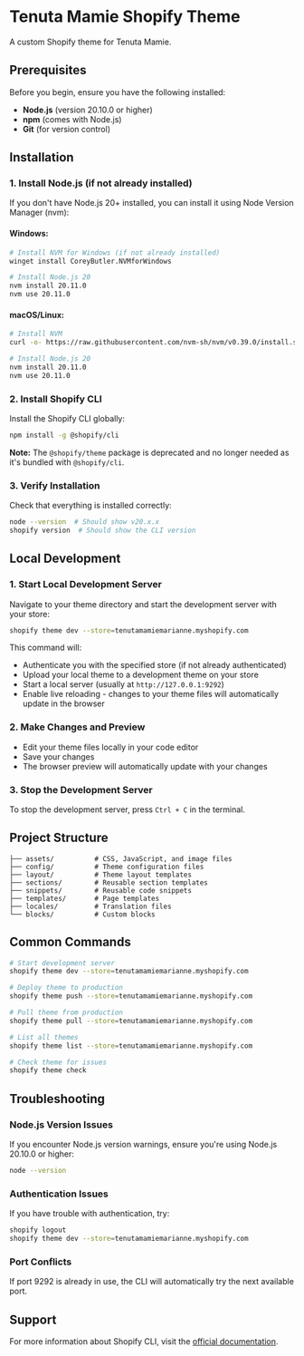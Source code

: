 # Tenuta Mamie Shopify Theme

A custom Shopify theme for Tenuta Mamie.

## Prerequisites

Before you begin, ensure you have the following installed:

- **Node.js** (version 20.10.0 or higher)
- **npm** (comes with Node.js)
- **Git** (for version control)

## Installation

### 1. Install Node.js (if not already installed)

If you don't have Node.js 20+ installed, you can install it using Node Version Manager (nvm):

#### Windows:

```bash
# Install NVM for Windows (if not already installed)
winget install CoreyButler.NVMforWindows

# Install Node.js 20
nvm install 20.11.0
nvm use 20.11.0
```

#### macOS/Linux:

```bash
# Install NVM
curl -o- https://raw.githubusercontent.com/nvm-sh/nvm/v0.39.0/install.sh | bash

# Install Node.js 20
nvm install 20.11.0
nvm use 20.11.0
```

### 2. Install Shopify CLI

Install the Shopify CLI globally:

```bash
npm install -g @shopify/cli
```

**Note:** The `@shopify/theme` package is deprecated and no longer needed as it's bundled with `@shopify/cli`.

### 3. Verify Installation

Check that everything is installed correctly:

```bash
node --version  # Should show v20.x.x
shopify version  # Should show the CLI version
```

## Local Development

### 1. Start Local Development Server

Navigate to your theme directory and start the development server with your store:

```bash
shopify theme dev --store=tenutamamiemarianne.myshopify.com
```

This command will:

- Authenticate you with the specified store (if not already authenticated)
- Upload your local theme to a development theme on your store
- Start a local server (usually at `http://127.0.0.1:9292`)
- Enable live reloading - changes to your theme files will automatically update in the browser

### 2. Make Changes and Preview

- Edit your theme files locally in your code editor
- Save your changes
- The browser preview will automatically update with your changes

### 3. Stop the Development Server

To stop the development server, press `Ctrl + C` in the terminal.

## Project Structure

```
├── assets/          # CSS, JavaScript, and image files
├── config/          # Theme configuration files
├── layout/          # Theme layout templates
├── sections/        # Reusable section templates
├── snippets/        # Reusable code snippets
├── templates/       # Page templates
├── locales/         # Translation files
└── blocks/          # Custom blocks
```

## Common Commands

```bash
# Start development server
shopify theme dev --store=tenutamamiemarianne.myshopify.com

# Deploy theme to production
shopify theme push --store=tenutamamiemarianne.myshopify.com

# Pull theme from production
shopify theme pull --store=tenutamamiemarianne.myshopify.com

# List all themes
shopify theme list --store=tenutamamiemarianne.myshopify.com

# Check theme for issues
shopify theme check
```

## Troubleshooting

### Node.js Version Issues

If you encounter Node.js version warnings, ensure you're using Node.js 20.10.0 or higher:

```bash
node --version
```

### Authentication Issues

If you have trouble with authentication, try:

```bash
shopify logout
shopify theme dev --store=tenutamamiemarianne.myshopify.com
```

### Port Conflicts

If port 9292 is already in use, the CLI will automatically try the next available port.

## Support

For more information about Shopify CLI, visit the [official documentation](https://shopify.dev/docs/themes/tools/cli).
